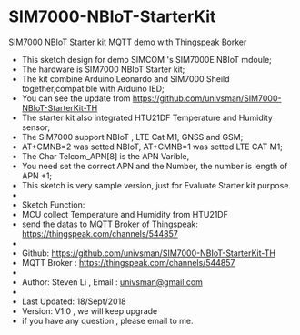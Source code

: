 # SIM7000-NBIoT-StarterKit
SIM7000 NBIoT Starter kit MQTT demo with Thingspeak Borker

 * This sketch design for demo SIMCOM 's SIM7000E NBIoT mdoule;
 * The hardware is SIM7000 NBIoT Starter kit;
 * The kit combine Arduino Leonardo and SIM7000 Sheild together,compatible with Arduino IED;
 * You can see the update from https://github.com/univsman/SIM7000-NBIoT-StarterKit-TH
 * The starter kit also integrated HTU21DF Temperature and Humidity sensor;
 * The SIM7000 support NBIoT , LTE Cat M1, GNSS and GSM;
 * AT+CMNB=2 was setted NBIoT, AT+CMNB=1 was setted LTE CAT M1;
 * The Char Telcom_APN[8] is the APN Varible,
 * You need set the correct APN and the Number, the number is length of APN +1;
 * This sketch is very sample version, just for Evaluate Starter kit purpose.
 * 
 * Sketch Function:
 * MCU collect Temperature and Humidity from HTU21DF 
 * send the datas to MQTT Broker of Thingspeak: https://thingspeak.com/channels/544857
 *  
 * Github: https://github.com/univsman/SIM7000-NBIoT-StarterKit-TH
 * MQTT Broker : https://thingspeak.com/channels/544857
 *   
 * Author: Steven Li , Email : univsman@gmail.com
 * 
 * Last Updated: 18/Sept/2018
 * Version: V1.0 , we will keep upgrade
 * if you have any question , please email to me.
